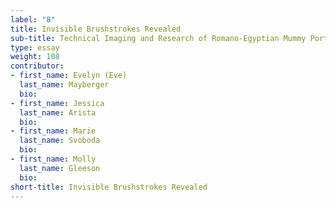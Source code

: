 ```yaml
---
label: "8"
title: Invisible Brushstrokes Revealed
sub-title: Technical Imaging and Research of Romano-Egyptian Mummy Portraits
type: essay
weight: 108
contributor:
- first_name: Evelyn (Eve)
  last_name: Mayberger
  bio:
- first_name: Jessica
  last_name: Arista
  bio:
- first_name: Marie
  last_name: Svoboda
  bio:
- first_name: Molly
  last_name: Gleeson
  bio:
short-title: Invisible Brushstrokes Revealed
---
```

